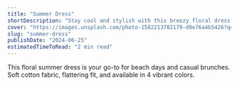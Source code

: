 ```yaml
---
title: "Summer Dress"
shortDescription: "Stay cool and stylish with this breezy floral dress made for beach days, picnics, and warm evenings out."
cover: "https://images.unsplash.com/photo-1582213782179-d9e76a4b5426?q=80&w=2070&auto=format&fit=crop"
slug: "summer-dress"
publishDate: "2024-06-25"
estimatedTimeToRead: "2 min read"
---
```


This floral summer dress is your go-to for beach days and casual brunches. Soft cotton fabric, flattering fit, and available in 4 vibrant colors.
